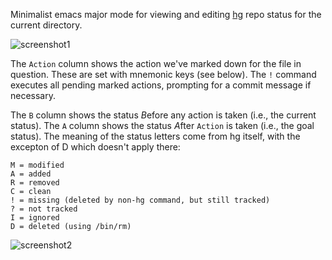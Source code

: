 Minimalist emacs major mode for viewing and editing
[hg](http://mercurial.selenic.com) repo status for the current
directory.

![screenshot1](https://bitbucket.org/rnml/hg-status-mode/raw/tip/screenshot1.png)

The `Action` column shows the action we've marked down for the file in
question.  These are set with mnemonic keys (see below).  The `!`
command executes all pending marked actions, prompting for a commit
message if necessary.

The `B` column shows the status *B*efore any action is taken (i.e.,
the current status).  The `A` column shows the status *A*fter `Action`
is taken (i.e., the goal status).  The meaning of the status letters
come from hg itself, with the excepton of D which doesn't apply there:

    M = modified
    A = added
    R = removed
    C = clean
    ! = missing (deleted by non-hg command, but still tracked)
    ? = not tracked
    I = ignored
    D = deleted (using /bin/rm)

![screenshot2](https://bitbucket.org/rnml/hg-status-mode/raw/tip/screenshot2.png)
